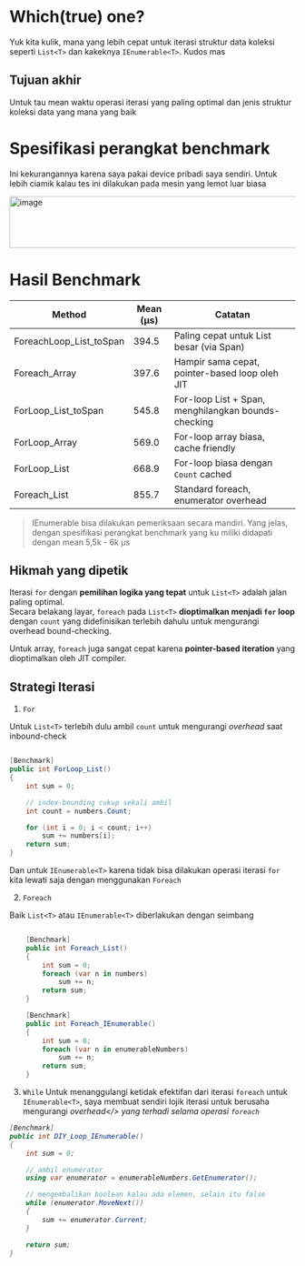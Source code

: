 # Which(true) one? 
Yuk kita kulik, mana yang lebih cepat untuk iterasi struktur data koleksi seperti `List<T>` dan kakeknya `IEnumerable<T>`. Kudos mas [](url)

## Tujuan akhir
Untuk tau mean waktu operasi iterasi yang paling optimal dan jenis struktur koleksi data yang mana yang baik

# Spesifikasi perangkat benchmark
Ini kekurangannya karena saya pakai device pribadi saya sendiri. Untuk lebih ciamik kalau tes ini dilakukan pada mesin yang lemot luar biasa

<img width="665" height="91" alt="image" src="https://github.com/user-attachments/assets/ed72d8b3-6d16-4d0b-9242-7629f0654f7b" />

# Hasil Benchmark

| Method                     | Mean (μs) | Catatan |
|---------------------------- |-----------|---------|
| ForeachLoop_List_toSpan     | 394.5     | Paling cepat untuk List besar (via Span) |
| Foreach_Array               | 397.6     | Hampir sama cepat, pointer-based loop oleh JIT |
| ForLoop_List_toSpan         | 545.8     | For-loop List + Span, menghilangkan bounds-checking |
| ForLoop_Array               | 569.0     | For-loop array biasa, cache friendly |
| ForLoop_List                | 668.9     | For-loop biasa dengan `Count` cached |
| Foreach_List                | 855.7     | Standard foreach, enumerator overhead |

> IEnumerable<T> bisa dilakukan pemeriksaan secara mandiri. Yang jelas, dengan spesifikasi perangkat benchmark yang ku miliki didapati dengan mean 5,5k - 6k μs

## Hikmah yang dipetik

Iterasi `for` dengan **pemilihan logika yang tepat** untuk `List<T>` adalah jalan paling optimal.  
Secara belakang layar, `foreach` pada `List<T>` **dioptimalkan menjadi `for` loop** dengan `count` yang didefinisikan terlebih dahulu untuk mengurangi overhead bound-checking.  

Untuk array, `foreach` juga sangat cepat karena **pointer-based iteration** yang dioptimalkan oleh JIT compiler.

## Strategi Iterasi
1. `For`

Untuk `List<T>` terlebih dulu ambil `count` untuk mengurangi <i>overhead</i> saat inbound-check
```cs

[Benchmark]
public int ForLoop_List()
{
    int sum = 0;

    // index-bounding cukup sekali ambil
    int count = numbers.Count;

    for (int i = 0; i < count; i++)
        sum += numbers[i];
    return sum;
}
```

Dan untuk `IEnumerable<T>` karena tidak bisa dilakukan operasi iterasi `for` kita lewati saja dengan menggunakan `Foreach`

2. `Foreach`

Baik `List<T>` atau `IEnumerable<T>` diberlakukan dengan seimbang
```cs

    [Benchmark]
    public int Foreach_List()
    {
        int sum = 0;
        foreach (var n in numbers)
            sum += n;
        return sum;
    }

    [Benchmark]
    public int Foreach_IEnumerable()
    {
        int sum = 0;
        foreach (var n in enumerableNumbers)
            sum += n;
        return sum;
    }
```

3. `While`
Untuk menanggulangi ketidak efektifan dari iterasi `foreach` untuk `IEnumerable<T>`, saya membuat sendiri lojik iterasi untuk berusaha mengurangi <i>overhead</> yang terhadi selama operasi `foreach`

```cs
[Benchmark]
public int DIY_Loop_IEnumerable()
{
    int sum = 0;

    // ambil enumerator
    using var enumerator = enumerableNumbers.GetEnumerator();

    // mengembalikan boolean kalau ada elemen, selain itu false
    while (enumerator.MoveNext())
    {
        sum += enumerator.Current;
    }

    return sum;
}
```


